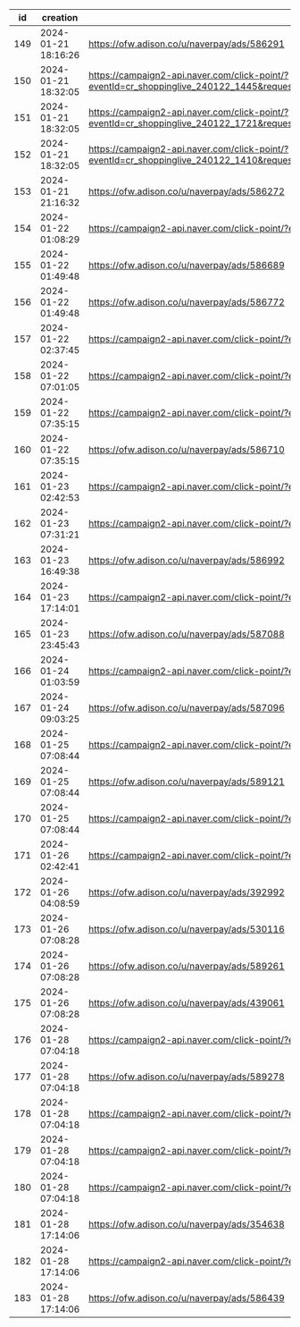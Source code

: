 | id  | creation            | url                                                                                                                                                                                | visit               |
| --- | ------------------- | ---------------------------------------------------------------------------------------------------------------------------------------------------------------------------------- | ------------------- |
| 149 | 2024-01-21 18:16:26 | https://ofw.adison.co/u/naverpay/ads/586291                                                                                                                                        | 2024-01-28 08:04:45 |
| 150 | 2024-01-21 18:32:05 | https://campaign2-api.naver.com/click-point/?eventId=cr_shoppinglive_240122_1445&request_id=20240122T110922_82529fda473b41caaf035231b42da51f&placement=all&inventory=pay%3Ebenefit |                     |
| 151 | 2024-01-21 18:32:05 | https://campaign2-api.naver.com/click-point/?eventId=cr_shoppinglive_240122_1721&request_id=20240122T110922_82529fda473b41caaf035231b42da51f&placement=all&inventory=pay%3Ebenefit |                     |
| 152 | 2024-01-21 18:32:05 | https://campaign2-api.naver.com/click-point/?eventId=cr_shoppinglive_240122_1410&request_id=20240122T110922_82529fda473b41caaf035231b42da51f&placement=all&inventory=pay%3Ebenefit |                     |
| 153 | 2024-01-21 21:16:32 | https://ofw.adison.co/u/naverpay/ads/586272                                                                                                                                        |                     |
| 154 | 2024-01-22 01:08:29 | https://campaign2-api.naver.com/click-point/?eventId=cr_shoppinglive_240122_1435                                                                                                   |                     |
| 155 | 2024-01-22 01:49:48 | https://ofw.adison.co/u/naverpay/ads/586689                                                                                                                                        |                     |
| 156 | 2024-01-22 01:49:48 | https://ofw.adison.co/u/naverpay/ads/586772                                                                                                                                        |                     |
| 157 | 2024-01-22 02:37:45 | https://campaign2-api.naver.com/click-point/?eventId=cr_shoppinglive_240122_1112                                                                                                   |                     |
| 158 | 2024-01-22 07:01:05 | https://campaign2-api.naver.com/click-point/?eventId=cr_2024012301_2401_4_1509                                                                                                     |                     |
| 159 | 2024-01-22 07:35:15 | https://campaign2-api.naver.com/click-point/?eventId=cr_2024012302_2401_2_1457                                                                                                     |                     |
| 160 | 2024-01-22 07:35:15 | https://ofw.adison.co/u/naverpay/ads/586710                                                                                                                                        |                     |
| 161 | 2024-01-23 02:42:53 | https://campaign2-api.naver.com/click-point/?eventId=cr_shoppinglive_240123_1150                                                                                                   |                     |
| 162 | 2024-01-23 07:31:21 | https://campaign2-api.naver.com/click-point/?eventId=cr_2024012401_2401_3_1415                                                                                                     |                     |
| 163 | 2024-01-23 16:49:38 | https://ofw.adison.co/u/naverpay/ads/586992                                                                                                                                        |                     |
| 164 | 2024-01-23 17:14:01 | https://campaign2-api.naver.com/click-point/?eventId=cr_shoppinglive_240124_1436                                                                                                   |                     |
| 165 | 2024-01-23 23:45:43 | https://ofw.adison.co/u/naverpay/ads/587088                                                                                                                                        |                     |
| 166 | 2024-01-24 01:03:59 | https://campaign2-api.naver.com/click-point/?eventId=cr_shoppinglive_240124_1019                                                                                                   |                     |
| 167 | 2024-01-24 09:03:25 | https://ofw.adison.co/u/naverpay/ads/587096                                                                                                                                        |                     |
| 168 | 2024-01-25 07:08:44 | https://campaign2-api.naver.com/click-point/?eventId=snc_20240126_wdtrdxr_1105                                                                                                     |                     |
| 169 | 2024-01-25 07:08:44 | https://ofw.adison.co/u/naverpay/ads/589121                                                                                                                                        |                     |
| 170 | 2024-01-25 07:08:44 | https://campaign2-api.naver.com/click-point/?eventId=cr_2024012601_2401_5_1819                                                                                                     |                     |
| 171 | 2024-01-26 02:42:41 | https://campaign2-api.naver.com/click-point/?eventId=cr_2024012601_2401_1750                                                                                                       |                     |
| 172 | 2024-01-26 04:08:59 | https://ofw.adison.co/u/naverpay/ads/392992                                                                                                                                        |                     |
| 173 | 2024-01-26 07:08:28 | https://ofw.adison.co/u/naverpay/ads/530116                                                                                                                                        |                     |
| 174 | 2024-01-26 07:08:28 | https://ofw.adison.co/u/naverpay/ads/589261                                                                                                                                        |                     |
| 175 | 2024-01-26 07:08:28 | https://ofw.adison.co/u/naverpay/ads/439061                                                                                                                                        |                     |
| 176 | 2024-01-28 07:04:18 | https://campaign2-api.naver.com/click-point/?eventId=cr_2024012901_2401_1507                                                                                                       |                     |
| 177 | 2024-01-28 07:04:18 | https://ofw.adison.co/u/naverpay/ads/589278                                                                                                                                        |                     |
| 178 | 2024-01-28 07:04:18 | https://campaign2-api.naver.com/click-point/?eventId=cr_2024012903_2401_3_1519                                                                                                     |                     |
| 179 | 2024-01-28 07:04:18 | https://campaign2-api.naver.com/click-point/?eventId=cr_2024012902_2401_5_1130                                                                                                     |                     |
| 180 | 2024-01-28 07:04:18 | https://campaign2-api.naver.com/click-point/?eventId=cr_2024012904_2401_1_1056                                                                                                     |                     |
| 181 | 2024-01-28 17:14:06 | https://ofw.adison.co/u/naverpay/ads/354638                                                                                                                                        |                     |
| 182 | 2024-01-28 17:14:06 | https://campaign2-api.naver.com/click-point/?eventId=cr_shoppinglive_240129_1449                                                                                                   |                     |
| 183 | 2024-01-28 17:14:06 | https://ofw.adison.co/u/naverpay/ads/586439                                                                                                                                        |                     |
